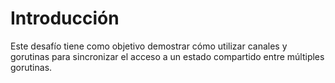 # Introducción

Este desafío tiene como objetivo demostrar cómo utilizar canales y gorutinas para sincronizar el acceso a un estado compartido entre múltiples gorutinas.
